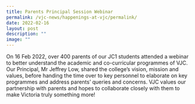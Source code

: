 ```yaml
---
title: Parents Principal Session Webinar
permalink: /vjc-news/happenings-at-vjc/permalink/
date: 2022-02-16
layout: post
description: ""
image: ""
---
```

On 16 Feb 2022, over 400 parents of our JC1 students attended a webinar to better understand the academic and co-curricular programmes of VJC. Our Principal, Mr Jeffrey Low, shared the college’s vision, mission and values, before handing the time over to key personnel to elaborate on key programmes and address parents’ queries and concerns. VJC values our partnership with parents and hopes to collaborate closely with them to make Victoria truly something more!